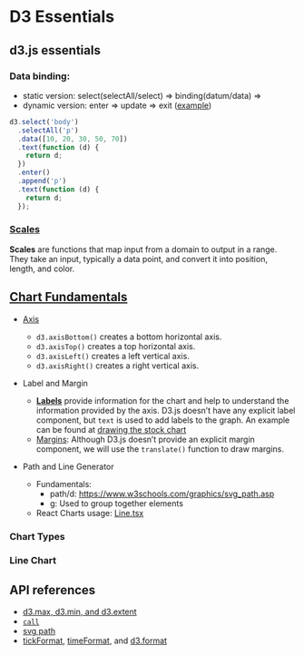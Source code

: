 # D3 Essentials

## d3.js essentials

### Data binding:

- static version: select(selectAll/select) => binding(datum/data) =>
- dynamic version: enter => update => exit ([example](https://www.educative.io/courses/introduction-to-visualization-using-d3-js/NE5k7g25MyN))

```js
d3.select('body')
  .selectAll('p')
  .data([10, 20, 30, 50, 70])
  .text(function (d) {
    return d;
  })
  .enter()
  .append('p')
  .text(function (d) {
    return d;
  });
```

### [Scales](https://www.educative.io/courses/introduction-to-visualization-using-d3-js/N7qyJ7xQnpD)

**Scales** are functions that map input from a domain to output in a range. They take an input, typically a data point, and convert it into position, length, and color.

## [Chart Fundamentals](https://www.educative.io/courses/introduction-to-visualization-using-d3-js/gxVk8X2pyO6)

- [Axis](https://www.educative.io/courses/introduction-to-visualization-using-d3-js/YM2xVK74WlA)

  - `d3.axisBottom()` creates a bottom horizontal axis.
  - `d3.axisTop()` creates a top horizontal axis.
  - `d3.axisLeft()` creates a left vertical axis.
  - `d3.axisRight()` creates a right vertical axis.

- Label and Margin

  - **[Labels](https://www.educative.io/courses/introduction-to-visualization-using-d3-js/JYg9vywE11y)** provide information for the chart and help to understand the information provided by the axis. D3.js doesn’t have any explicit label component, but `text` is used to add labels to the graph. An example can be found at [drawing the stock chart](https://www.educative.io/courses/introduction-to-visualization-using-d3-js/JYg9vywE11y#Example)
  - [Margins](https://www.educative.io/courses/introduction-to-visualization-using-d3-js/qApPJvDyL52): Although D3.js doesn’t provide an explicit margin component, we will use the `translate()` function to draw margins.

- Path and Line Generator
  - Fundamentals:
    - path/d: https://www.w3schools.com/graphics/svg_path.asp
    - g: Used to group together elements
  - React Charts usage: [Line.tsx](https://codesandbox.io/s/github/tannerlinsley/react-charts/tree/beta/examples/simple?file=/src/components/Line.tsx)

### Chart Types

### Line Chart

## API references

- [d3.max, d3.min, and d3.extent](https://observablehq.com/@d3/d3-extent)
- [`call`](https://www.d3indepth.com/selections/#call)
- [svg path](https://www.w3schools.com/graphics/svg_path.asp)
- [tickFormat](https://github.com/d3/d3-scale/blob/main/README.md#continuous_tickFormat), [timeFormat](https://github.com/d3/d3-time-format), and [d3.format](https://observablehq.com/@d3/d3-format)
